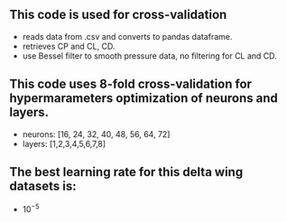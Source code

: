 ## This code is used for cross-validation
  - reads data from .csv and converts to pandas dataframe.
  - retrieves CP and CL, CD.
  - use Bessel filter to smooth pressure data, no filtering for CL and CD.
## This code uses 8-fold cross-validation for hypermarameters optimization of neurons and layers.
  - neurons: [16, 24, 32, 40, 48, 56, 64, 72]
  - layers:  [1,2,3,4,5,6,7,8]
## The best learning rate for this delta wing datasets is:
  - $10^{-5}$
